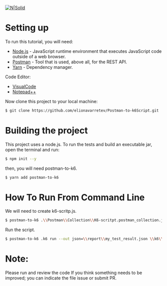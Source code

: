 [![N|Solid](https://raw.githubusercontent.com/loadimpact/postman-to-k6/master/assets/postman-to-k6-cover.png)](https://github.com/loadimpact/postman-to-k6)

# Setting up
To run this tutorial, you will need:
* [Node.js](nodejs.org) - JavaScript runtime environment that executes JavaScript code outside of a web browser.
* [Postman](https://www.postman.com/) - Tool that is used, above all, for the REST API.
* [Yarn](https://classic.yarnpkg.com/en/docs/install/#windows-stable) - Dependency manager.


Code Editor:
* [VisualCode](https://code.visualstudio.com/) 
* [Notepad++](https://notepad-plus-plus.org/downloads/)

Now clone this project to your local machine:

```sh
$ git clone https://github.com/elionavarretev/Postman-to-k6Script.git
```
# Building the project
This project uses a node.js. To run the tests and build an executable jar, open the terminal and run:

```sh
$ npm init --y
```

then, you will need postman-to-k6.

```sh
$ yarn add postman-to-k6
```

# How To Run From Command Line
We will need to create k6-scritp.js.

```sh
$ postman-to-k6 .\\Postman\\Collection\\K6-scritpt.postman_collection.json  --environment .\\Postman\\Environment\\K6-scritpEJEMPLO.postman_environment.json -o .\\k6\\k6-script.js
```
Run the script.
```sh
$ postman-to-k6 .k6 run --out json=\\report\\my_test_result.json \\k6\\k6-script.js
```

# Note:
Please run and review the code
If you think something needs to be improved; you can indicate the file issue or submit PR.
